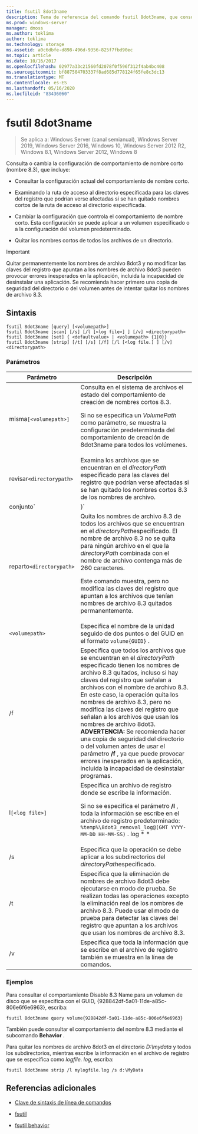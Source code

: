 ```yaml
---
title: fsutil 8dot3name
description: Tema de referencia del comando fsutil 8dot3name, que consulta o cambia la configuración de un comportamiento de nombre corto (nombre 8.3).
ms.prod: windows-server
manager: dmoss
ms.author: toklima
author: toklima
ms.technology: storage
ms.assetid: a0c6dbfe-d898-496d-9356-825f7fbd90ec
ms.topic: article
ms.date: 10/16/2017
ms.openlocfilehash: 02977a33c21560fd2078f0f596f312f4ab4bc408
ms.sourcegitcommit: bf887504703337f8ad685d778124f65fe8c3dc13
ms.translationtype: MT
ms.contentlocale: es-ES
ms.lasthandoff: 05/16/2020
ms.locfileid: "83436060"
---
```

# <a name="fsutil-8dot3name"></a>fsutil 8dot3name

> Se aplica a: Windows Server (canal semianual), Windows Server 2019, Windows Server 2016, Windows 10, Windows Server 2012 R2, Windows 8.1, Windows Server 2012, Windows 8

Consulta o cambia la configuración de comportamiento de nombre corto (nombre 8.3), que incluye:

- Consultar la configuración actual del comportamiento de nombre corto.

- Examinando la ruta de acceso al directorio especificada para las claves del registro que podrían verse afectadas si se han quitado nombres cortos de la ruta de acceso al directorio especificada.

- Cambiar la configuración que controla el comportamiento de nombre corto. Esta configuración se puede aplicar a un volumen especificado o a la configuración del volumen predeterminado.

- Quitar los nombres cortos de todos los archivos de un directorio.

> [!IMPORTANT]
> Quitar permanentemente los nombres de archivo 8dot3 y no modificar las claves del registro que apuntan a los nombres de archivo 8dot3 pueden provocar errores inesperados en la aplicación, incluida la incapacidad de desinstalar una aplicación. Se recomienda hacer primero una copia de seguridad del directorio o del volumen antes de intentar quitar los nombres de archivo 8.3.

## <a name="syntax"></a>Sintaxis

```
fsutil 8dot3name [query] [<volumepath>]
fsutil 8dot3name [scan] [/s] [/l [<log file>] ] [/v] <directorypath>
fsutil 8dot3name [set] { <defaultvalue> | <volumepath> {1|0}}
fsutil 8dot3name [strip] [/t] [/s] [/f] [/l [<log file.] ] [/v] <directorypath>
```

### <a name="parameters"></a>Parámetros

| Parámetro | Descripción |
| --------- | ----------- |
| misma`[<volumepath>]` | Consulta en el sistema de archivos el estado del comportamiento de creación de nombres cortos 8.3.<p>Si no se especifica un *VolumePath* como parámetro, se muestra la configuración predeterminada del comportamiento de creación de 8dot3name para todos los volúmenes. |
| revisar`<directorypath>` | Examina los archivos que se encuentran en el *directoryPath* especificado para las claves del registro que podrían verse afectadas si se han quitado los nombres cortos 8.3 de los nombres de archivo. |
| conjunto`<defaultvalue> | <volumepath>}` | Cambia el comportamiento del sistema de archivos para la creación de nombres 8dot3 en las instancias siguientes:<ul><li>Cuando se especifica *DefaultValue* , la clave del registro, **HKLM\System\CurrentControlSet\Control\FileSystem\NtfsDisable8dot3NameCreationNtfsDisable8dot3NameCreationNtfsDisable8dot3NameCreation**, se establece en el valor *DefaultValue*.<p>*DefaultValue* puede tener los valores siguientes:<ul><li>**0**: habilita la creación de nombres 8dot3 para todos los volúmenes del sistema.</li><li>**1**: deshabilita la creación de nombres 8dot3 para todos los volúmenes del sistema.</li><li>**2**: establece la creación de nombres 8dot3 en cada volumen.</li><li>**3**: deshabilita la creación de nombres 8dot3 para todos los volúmenes excepto el volumen del sistema.</li></ul><li>Cuando se especifica un *VolumePath* , los volúmenes especificados en las propiedades de la marca de disco se establecen para habilitar la creación de nombres 8dot3 para un volumen especificado (**0**) o para deshabilitar la creación de nombres 8dot3 en el volumen especificado (**1**).<p>Debe establecer el comportamiento predeterminado del sistema de archivos para la creación de nombres 8dot3 en el valor **2** para poder habilitar o deshabilitar la creación de nombres 8dot3 para un volumen especificado.</li></ul> |
| reparto`<directorypath>` | Quita los nombres de archivo 8.3 de todos los archivos que se encuentran en el *directoryPath*especificado. El nombre de archivo 8.3 no se quita para ningún archivo en el que la *directoryPath* combinada con el nombre de archivo contenga más de 260 caracteres.<p>Este comando muestra, pero no modifica las claves del registro que apuntan a los archivos que tenían nombres de archivo 8.3 quitados permanentemente. |
| `<volumepath>` | Especifica el nombre de la unidad seguido de dos puntos o del GUID en el formato `volume{GUID}` . |
| /f | Especifica que todos los archivos que se encuentran en el *directoryPath* especificado tienen los nombres de archivo 8.3 quitados, incluso si hay claves del registro que señalan a archivos con el nombre de archivo 8.3. En este caso, la operación quita los nombres de archivo 8.3, pero no modifica las claves del registro que señalan a los archivos que usan los nombres de archivo 8dot3. **ADVERTENCIA:** Se recomienda hacer una copia de seguridad del directorio o del volumen antes de usar el parámetro **/f** , ya que puede provocar errores inesperados en la aplicación, incluida la incapacidad de desinstalar programas. |
| l`[<log file>]` | Especifica un archivo de registro donde se escribe la información.<p>Si no se especifica el parámetro **/l** , toda la información se escribe en el archivo de registro predeterminado: `%temp%\8dot3_removal_log@(GMT YYYY-MM-DD HH-MM-SS)` . log * * |
| /s | Especifica que la operación se debe aplicar a los subdirectorios del *directoryPath*especificado. |
| /t | Especifica que la eliminación de nombres de archivo 8dot3 debe ejecutarse en modo de prueba. Se realizan todas las operaciones excepto la eliminación real de los nombres de archivo 8.3. Puede usar el modo de prueba para detectar las claves del registro que apuntan a los archivos que usan los nombres de archivo 8.3. |
| /v | Especifica que toda la información que se escribe en el archivo de registro también se muestra en la línea de comandos. |

### <a name="examples"></a>Ejemplos

Para consultar el comportamiento Disable 8.3 Name para un volumen de disco que se especifica con el GUID, {928842df-5a01-11de-a85c-806e6f6e6963}, escriba:

```
fsutil 8dot3name query volume{928842df-5a01-11de-a85c-806e6f6e6963}
```

También puede consultar el comportamiento del nombre 8.3 mediante el subcomando **Behavior** .

Para quitar los nombres de archivo 8dot3 en el directorio *D:\mydata* y todos los subdirectorios, mientras escribe la información en el archivo de registro que se especifica como *logfile. log*, escriba:

```
fsutil 8dot3name strip /l mylogfile.log /s d:\MyData
```

## <a name="additional-references"></a>Referencias adicionales

- [Clave de sintaxis de línea de comandos](command-line-syntax-key.md)

- [fsutil](fsutil.md)

- [fsutil behavior](fsutil-behavior.md)
